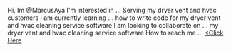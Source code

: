 Hi, Im @MarcusAya
I'm interested in ... Serving my dryer vent and hvac customers
I am currently learning ... how to write code for my dryer vent and hvac cleaning service software
I am looking to collaborate on ... my dryer vent and hvac cleaning service software
How to reach me ... <a href="https://www.heroservicesllc.com/dryer-vent-cleaning"><Click Here</a>
